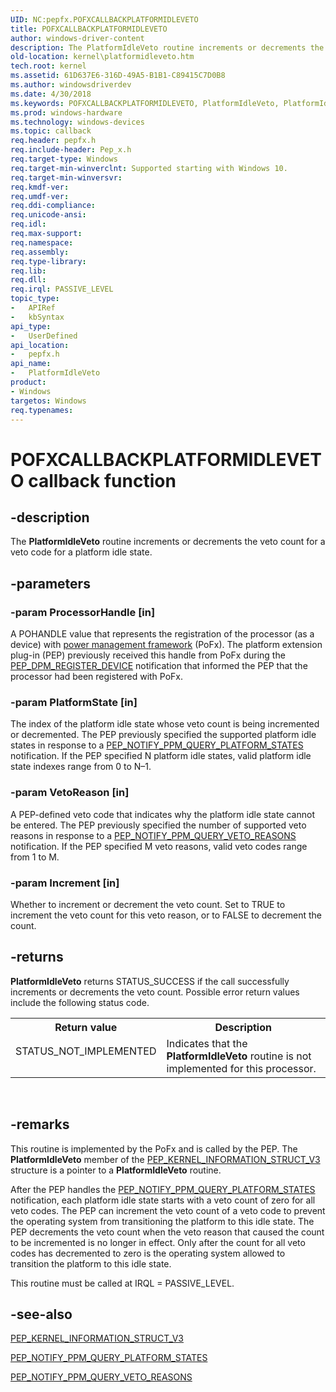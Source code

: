 ```yaml
---
UID: NC:pepfx.POFXCALLBACKPLATFORMIDLEVETO
title: POFXCALLBACKPLATFORMIDLEVETO
author: windows-driver-content
description: The PlatformIdleVeto routine increments or decrements the veto count for a veto code for a platform idle state.
old-location: kernel\platformidleveto.htm
tech.root: kernel
ms.assetid: 61D637E6-316D-49A5-B1B1-C89415C7D0B8
ms.author: windowsdriverdev
ms.date: 4/30/2018
ms.keywords: POFXCALLBACKPLATFORMIDLEVETO, PlatformIdleVeto, PlatformIdleVeto routine [Kernel-Mode Driver Architecture], kernel.platformidleveto, pepfx/PlatformIdleVeto
ms.prod: windows-hardware
ms.technology: windows-devices
ms.topic: callback
req.header: pepfx.h
req.include-header: Pep_x.h
req.target-type: Windows
req.target-min-winverclnt: Supported starting with Windows 10.
req.target-min-winversvr: 
req.kmdf-ver: 
req.umdf-ver: 
req.ddi-compliance: 
req.unicode-ansi: 
req.idl: 
req.max-support: 
req.namespace: 
req.assembly: 
req.type-library: 
req.lib: 
req.dll: 
req.irql: PASSIVE_LEVEL
topic_type:
-	APIRef
-	kbSyntax
api_type:
-	UserDefined
api_location:
-	pepfx.h
api_name:
-	PlatformIdleVeto
product:
- Windows
targetos: Windows
req.typenames: 
---
```


# POFXCALLBACKPLATFORMIDLEVETO callback function


## -description


The <b>PlatformIdleVeto</b> routine increments or decrements the veto count for a veto code for a platform idle state.


## -parameters




### -param ProcessorHandle [in]

A POHANDLE value that represents the registration of the processor (as a device) with <a href="https://msdn.microsoft.com/B08F8ABF-FD43-434C-A345-337FBB799D9B">power management framework</a> (PoFx). The platform extension plug-in (PEP) previously received this handle from PoFx during the <a href="https://msdn.microsoft.com/library/windows/hardware/mt186849">PEP_DPM_REGISTER_DEVICE</a> notification that informed the PEP that the processor had been registered with PoFx.


### -param PlatformState [in]

The index of the platform idle state whose veto count is being incremented or decremented. The PEP previously specified the supported platform idle states in response to a <a href="https://msdn.microsoft.com/library/windows/hardware/mt186827">PEP_NOTIFY_PPM_QUERY_PLATFORM_STATES</a> notification. If the PEP specified N platform idle states, valid platform idle state indexes range from 0 to N–1.


### -param VetoReason [in]

A PEP-defined veto code that indicates why the platform idle state cannot be entered. The PEP previously specified the number of supported veto reasons in response to a <a href="https://msdn.microsoft.com/library/windows/hardware/mt186829">PEP_NOTIFY_PPM_QUERY_VETO_REASONS</a> notification. If the PEP specified M veto reasons, valid veto codes range from 1 to M.


### -param Increment [in]

Whether to increment or decrement the veto count. Set to TRUE to increment the veto count for this veto reason, or to FALSE to decrement the count.


## -returns



<b>PlatformIdleVeto</b> returns STATUS_SUCCESS if the call successfully increments or decrements the veto count. Possible error return values include the following status code.

<table>
<tr>
<th>Return value</th>
<th>Description</th>
</tr>
<tr>
<td width="40%">
<dl>
<dt>STATUS_NOT_IMPLEMENTED</dt>
</dl>
</td>
<td width="60%">
Indicates that the <b>PlatformIdleVeto</b> routine is not implemented for this processor.

</td>
</tr>
</table>
 




## -remarks



This routine is implemented by the PoFx and is called by the PEP. The <b>PlatformIdleVeto</b> member of the <a href="https://msdn.microsoft.com/library/windows/hardware/mt186747">PEP_KERNEL_INFORMATION_STRUCT_V3</a> structure is a pointer to a <b>PlatformIdleVeto</b> routine.

After the PEP handles the <a href="https://msdn.microsoft.com/library/windows/hardware/mt186827">PEP_NOTIFY_PPM_QUERY_PLATFORM_STATES</a> notification, each platform idle state starts with a veto count of zero for all veto codes. The PEP can increment the veto count of a veto code to prevent the operating system from transitioning the platform to this idle state. The PEP decrements the veto count when the veto reason that caused the count to be incremented is no longer in effect. Only after the count for all veto codes has decremented to zero is the operating system allowed to transition the platform to this idle state.

This routine must be called at IRQL = PASSIVE_LEVEL.




## -see-also




<a href="https://msdn.microsoft.com/library/windows/hardware/mt186747">PEP_KERNEL_INFORMATION_STRUCT_V3</a>



<a href="https://msdn.microsoft.com/library/windows/hardware/mt186827">PEP_NOTIFY_PPM_QUERY_PLATFORM_STATES</a>



<a href="https://msdn.microsoft.com/library/windows/hardware/mt186829">PEP_NOTIFY_PPM_QUERY_VETO_REASONS</a>
 

 

